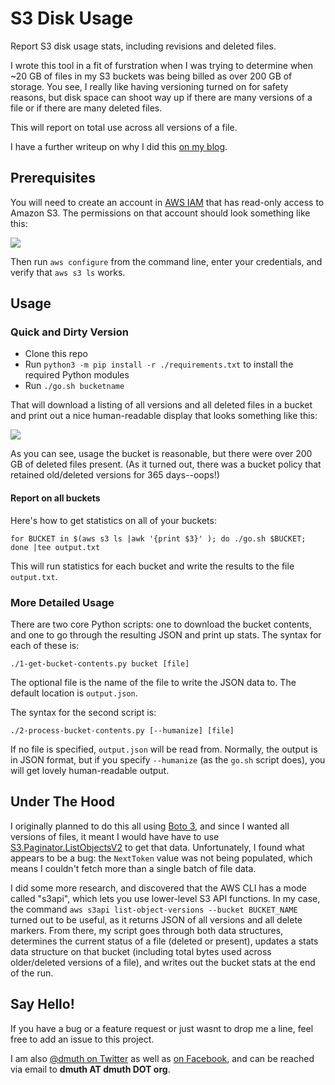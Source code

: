 
# S3 Disk Usage

Report S3 disk usage stats, including revisions and deleted files.

I wrote this tool in a fit of furstration when I was trying to determine when ~20 GB of 
files in my S3 buckets was being billed as over 200 GB of storage.  You see, I really like having
versioning turned on for safety reasons, but disk space can shoot way up if there are many
versions of a file or if there are many deleted files.

This will report on total use across all versions of a file.

I have a further writeup on why I did this <a href="https://www.dmuth.org/whats-taking-up-so-much-space-in-aws-s3/">on my blog</a>.


## Prerequisites

You will need to create an account in <a href="https://aws.amazon.com/iam/">AWS IAM</a> that
has read-only access to Amazon S3.  The permissions on that account should look something like this:

<img src="./img/aws-iam-policy.png" />

Then run `aws configure` from the command line, enter your credentials, and verify
that `aws s3 ls` works.


## Usage 

### Quick and Dirty Version

- Clone this repo
- Run `python3 -m pip install -r ./requirements.txt` to install the required Python modules
- Run `./go.sh bucketname`


That will download a listing of all versions and all deleted files in a bucket and print out 
a nice human-readable display that looks something like this:

<img src="./img/s3-bucket-usage.png" />

As you can see, usage the bucket is reasonable, but there were over 200 GB of deleted
files present.  (As it turned out, there was a bucket policy that retained old/deleted versions 
for 365 days--oops!)

#### Report on all buckets

Here's how to get statistics on all of your buckets:

`for BUCKET in $(aws s3 ls |awk '{print $3}' ); do ./go.sh $BUCKET; done |tee output.txt`

This will run statistics for each bucket and write the results to the file `output.txt`.


### More Detailed Usage

There are two core Python scripts: one to download the bucket contents, and one to
go through the resulting JSON and print up stats.  The syntax for each of these is:

`./1-get-bucket-contents.py bucket [file]`

The optional file is the name of the file to write the JSON data to.  The default
location is `output.json`.

The syntax for the second script is:

`./2-process-bucket-contents.py [--humanize] [file]`

If no file is specified, `output.json` will be read from.  Normally, the output
is in JSON format, but if you specify `--humanize` (as the `go.sh` script does), you
will get lovely human-readable output.


## Under The Hood

I originally planned to do this all using <a href="https://boto3.readthedocs.io/en/latest/">Boto 3</a>,
and since I wanted all versions of files, it meant I would have have to use 
<a href="https://boto3.readthedocs.io/en/latest/reference/services/s3.html#S3.Paginator.ListObjectsV2">S3.Paginator.ListObjectsV2</a>
to get that data.  Unfortunately, I found what appears to be a bug: the `NextToken` value was not being 
populated, which means I couldn't fetch more than a single batch of file data.

I did some more research, and discovered that the AWS CLI has a mode called "s3api", which lets you 
use lower-level S3 API functions.  In my case, the command `aws s3api list-object-versions --bucket BUCKET_NAME`
turned out to be useful, as it returns JSON of all versions and all delete markers.  From there,
my script goes through both data structures, determines the current status of a file (deleted or present),
updates a stats data structure on that bucket (including total bytes used across older/deleted versions of a file),
and writes out the bucket stats at the end of the run.

  
## Say Hello!

If you have a bug or a feature request or just wasnt to drop me a line, feel free to add an issue to this project.

I am also <a href="http://twitter.com/dmuth">@dmuth on Twitter</a>
as well as <a href="http://www.facebook.com/dmuth">on Facebook</a>, and can be reached
via email to <b>dmuth AT dmuth DOT org</b>.

